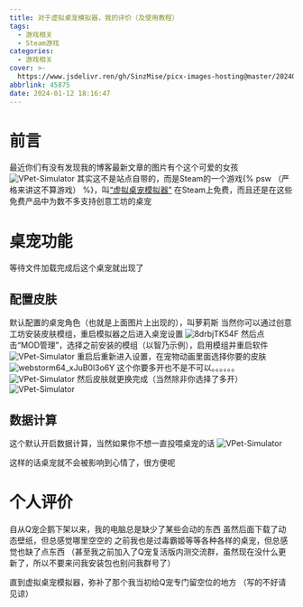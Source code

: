 ```yaml
---
title: 对于虚拟桌宠模拟器，我的评价（及使用教程）
tags:
  - 游戏相关
  - Steam游戏
categories:
  - 游戏相关
cover: >-
  https://www.jsdelivr.ren/gh/SinzMise/picx-images-hosting@master/20240112/header.1p5va13d0kyo.webp
abbrlink: 45875
date: 2024-01-12 18:16:47
---
```

# 前言
最近你们有没有发现我的博客最新文章的图片有个这个可爱的女孩
![VPet-Simulator](https://www.jsdelivr.ren/gh/SinzMise/picx-images-hosting@master/20240112/VPet-Simulator.Windows_xR8ox39YOB.4ovrsiykkcc.webp)
其实这不是站点自带的，而是Steam的一个游戏{% psw （严格来讲这不算游戏） %}，叫[“虚拟桌宠模拟器”](https://store.steampowered.com/app/1920960/)
在Steam上免费，而且还是在这些免费产品中为数不多支持创意工坊的桌宠

# 桌宠功能
等待文件加载完成后这个桌宠就出现了

## 配置皮肤
默认配置的桌宠角色（也就是上面图片上出现的），叫萝莉斯
当然你可以通过创意工坊安装皮肤模组，重启模拟器之后进入桌宠设置
![8drbjTK54F](https://www.jsdelivr.ren/gh/SinzMise/picx-images-hosting@master/20240112/8drbjTK54F.400jgfz2x4i0.webp)
然后点击“MOD管理”，选择之前安装的模组（以智乃示例），启用模组并重启软件
![VPet-Simulator](https://www.jsdelivr.ren/gh/SinzMise/picx-images-hosting@master/20240112/VPet-Simulator.Windows_3KPCHiz3vs.6xjobkz7zl00.webp)
重启后重新进入设置，在宠物动画里面选择你要的皮肤
![webstorm64_xJuB0l3o6Y](https://www.jsdelivr.ren/gh/SinzMise/picx-images-hosting@master/20240112/webstorm64_xJuB0l3o6Y.3dtsteftzhm0.webp)
这个你要多开也不是不可以。。。。。。
![VPet-Simulator](https://www.jsdelivr.ren/gh/SinzMise/picx-images-hosting@master/20240112/VPet-Simulator.Windows_5m3BAZYtsP.62541160xeo0.webp)
然后皮肤就更换完成（当然除非你选择了多开）
![VPet-Simulator](https://www.jsdelivr.ren/gh/SinzMise/picx-images-hosting@master/20240112/VPet-Simulator.Windows_xQQr1wa9LC.5tdmsod59kg0.webp)

## 数据计算
这个默认开启数据计算，当然如果你不想一直投喂桌宠的话
![VPet-Simulator](https://www.jsdelivr.ren/gh/SinzMise/picx-images-hosting@master/20240112/VPet-Simulator.Windows_4eA1iEKWRL.5393s65ip6k0.webp)

这样的话桌宠就不会被影响到心情了，很方便呢

# 个人评价
自从Q宠企鹅下架以来，我的电脑总是缺少了某些会动的东西
虽然后面下载了动态壁纸，但总感觉哪里空空的
之前我也是过毒霸姬等等各种各样的桌宠，但总感觉也缺了点东西
（甚至我之前加入了Q宠复活版内测交流群，虽然现在没什么更新了，所以不要来问我安装包也别问我群号了）

直到虚拟桌宠模拟器，弥补了那个我当初给Q宠专门留空位的地方
（写的不好请见谅）
